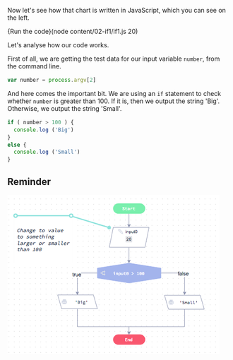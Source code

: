 Now let's see how that chart is written in JavaScript, which you can see on the left.

{Run the code}(node content/02-if1/if1.js 20)

Let's analyse how our code works.

First of all, we are getting the test data for our input variable `number`, from the command line.

```javascript
var number = process.argv[2]
```

And here comes the important bit. We are using an `if` statement to check whether `number` is greater than 100. If it is, then we output the string 'Big'. Otherwise, we output the string 'Small'.

```javascript
if ( number > 100 ) {
  console.log ('Big')
}
else {
  console.log ('Small')
}
```

## Reminder

![](.guides/img/simple-if.png
)
